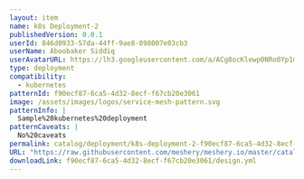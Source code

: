 ```yaml
---
layout: item
name: k8s Deployment-2
publishedVersion: 0.0.1
userId: 846d0933-57da-44ff-9ae8-098007e03cb3
userName: Aboobaker Siddiq
userAvatarURL: https://lh3.googleusercontent.com/a/ACg8ocKlewp0NRo0Yp1m40vRGhfJJth8VN49qOqc7L5YE1MQ_w=s96-c
type: deployment
compatibility:
  - kubernetes
patternId: f90ecf87-6ca5-4d32-8ecf-f67cb20e3061
image: /assets/images/logos/service-mesh-pattern.svg
patternInfo: |
  Sample%20kubernetes%20deployment
patternCaveats: |
  No%20caveats
permalink: catalog/deployment/k8s-deployment-2-f90ecf87-6ca5-4d32-8ecf-f67cb20e3061.html
URL: "https://raw.githubusercontent.com/meshery/meshery.io/master/catalog/f90ecf87-6ca5-4d32-8ecf-f67cb20e3061/0.0.1/design.yml"
downloadLink: f90ecf87-6ca5-4d32-8ecf-f67cb20e3061/design.yml
---
```

